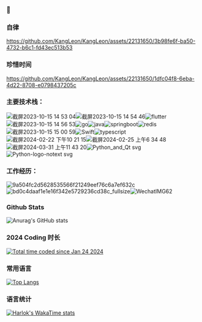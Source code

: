 

### 👋

### 自律

https://github.com/KangLeon/KangLeon/assets/22131650/3b98fe6f-ba50-4732-b6c1-fd43ec513b53

### 珍惜时间

https://github.com/KangLeon/KangLeon/assets/22131650/1dfc04f8-6eba-4d22-8708-e0798437205c

### 主要技术栈：

![截屏2023-10-15 14 53 04](https://github.com/KangLeon/KangLeon/assets/22131650/b857ae03-497a-44e9-a865-c2a8527df287)![截屏2023-10-15 14 54 46](https://github.com/KangLeon/KangLeon/assets/22131650/2e3f2aef-e0a6-4c7c-b59f-020a07472697)![flutter](https://github.com/KangLeon/KangLeon/assets/22131650/a50ec7c4-5cdf-4585-8a48-b03e4b0cdbea)![截屏2023-10-15 14 56 53](https://github.com/KangLeon/KangLeon/assets/22131650/cd5117a4-d904-45f6-b943-88b7d2124cc7)![go](https://github.com/KangLeon/KangLeon/assets/22131650/06394c09-18dc-44f8-b037-1386c3e23b6d)![java](https://github.com/KangLeon/KangLeon/assets/22131650/ba4ac18d-f7d2-425d-88df-8689547654d4)![springboot](https://github.com/KangLeon/KangLeon/assets/22131650/86e7bb14-2c24-4a9b-a350-b26d6084703c)![redis](https://github.com/KangLeon/KangLeon/assets/22131650/11ce50f5-6b10-4a9a-aae9-40f13b47d0e5)![截屏2023-10-15 15 00 59](https://github.com/KangLeon/KangLeon/assets/22131650/d1d8593b-c07d-4779-badc-bd8dfc160f67)![Swift](https://github.com/KangLeon/KangLeon/assets/22131650/5227567b-0f55-4e87-b515-0342f531e315)![typescript](https://github.com/KangLeon/KangLeon/assets/22131650/3545e66e-98e8-4dea-8dde-7e2c7bbacacb)![截屏2024-02-22 下午10 21 15](https://github.com/KangLeon/KangLeon/assets/22131650/85b5c5b2-045c-4220-97b6-44449beaa89b)![截屏2024-02-25 上午6 34 48](https://github.com/KangLeon/KangLeon/assets/22131650/41385352-8319-4c83-93c9-d6f615d8af00)![截屏2024-03-31 上午11 43 20](https://github.com/KangLeon/KangLeon/assets/22131650/e8b27826-3481-4d8f-8fe1-87bdfed03574)![Python_and_Qt svg](https://github.com/user-attachments/assets/8e73a352-fcea-4b2b-90e4-ce917b9cb49c)![Python-logo-notext svg](https://github.com/user-attachments/assets/996bb4a9-33f4-4b06-8ee6-15582e7fce90)






### 工作经历：

![9a504fc2d5628535566f21249eef76c6a7ef632c](https://github.com/KangLeon/KangLeon/assets/22131650/cfb34364-9b97-4a50-bb53-56bebd6b57ad)![bd0c4daaf1e1e16f342e5729236cd38c_fullsize](https://github.com/KangLeon/KangLeon/assets/22131650/b03eb254-be96-4df7-861a-9f1e44dd54a9)![WechatIMG62](https://github.com/KangLeon/KangLeon/assets/22131650/51ac3e80-e67b-40ae-8cb1-20e69cb60bb5)

### Github Stats
![Anurag's GitHub stats](https://github-readme-stats.vercel.app/api?username=KangLeon&show_icons=true)

### 2024 Coding 时长
<a href="https://wakatime.com/@018d39a0-9168-48f3-bd8e-6478c49a8d02"><img src="https://wakatime.com/badge/user/018d39a0-9168-48f3-bd8e-6478c49a8d02.svg" alt="Total time coded since Jan 24 2024" /></a>

### 常用语言
[![Top Langs](https://github-readme-stats.vercel.app/api/top-langs/?username=KangLeon&layout=donut-vertical&hide=html,Makefile,Objective-C++,Objective-C)](https://github.com/anuraghazra/github-readme-stats)

### 语言统计
[![Harlok's WakaTime stats](https://github-readme-stats.vercel.app/api/wakatime?username=KangLeon)](https://github.com/anuraghazra/github-readme-stats)


